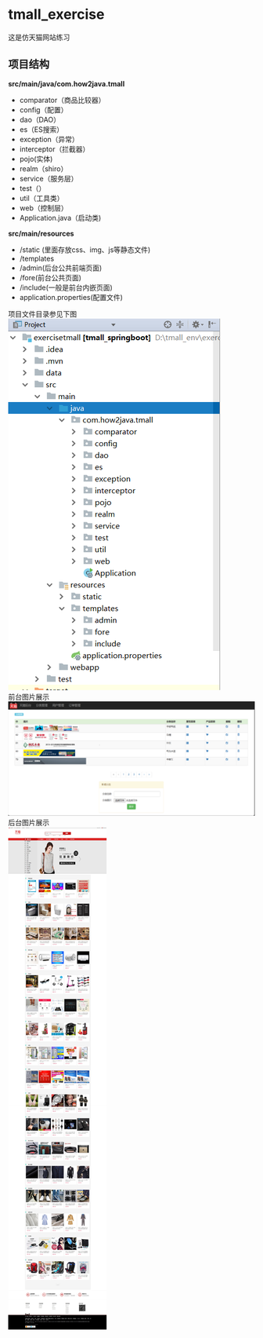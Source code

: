 # tmall_exercise
这是仿天猫网站练习
## 项目结构  
**src/main/java/com.how2java.tmall**  
- comparator（商品比较器）  
- config（配置）  
- dao（DAO）  
- es（ES搜索）  
- exception（异常）  
- interceptor（拦截器）  
- pojo(实体)  
- realm（shiro）  
- service（服务层）  
- test（）  
- util（工具类）  
- web（控制层）    
- Application.java（启动类)

**src/main/resources**  
- /static (里面存放css、img、js等静态文件)
- /templates
- /admin(后台公共前端页面)
- /fore(前台公共页面)
- /include(一般是前台内嵌页面)
- application.properties(配置文件)

项目文件目录参见下图  
![pro_file_structure](https://github.com/CreativeNothings/tmall_exercise/blob/main/project_file_structure.png "项目文件目录")  
前台图片展示  
![fore_page](https://github.com/CreativeNothings/tmall_exercise/blob/main/admin.png "前台图片")  
后台图片展示  
![admin_page](https://github.com/CreativeNothings/tmall_exercise/blob/main/fore.jpeg "后台图片")

